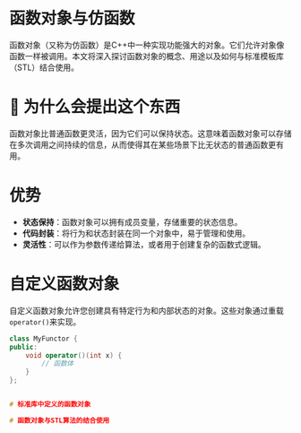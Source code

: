 # 函数对象与仿函数

函数对象（又称为仿函数）是C++中一种实现功能强大的对象。它们允许对象像函数一样被调用。本文将深入探讨函数对象的概念、用途以及如何与标准模板库（STL）结合使用。

# 🤔 为什么会提出这个东西

函数对象比普通函数更灵活，因为它们可以保持状态。这意味着函数对象可以存储在多次调用之间持续的信息，从而使得其在某些场景下比无状态的普通函数更有用。

# 优势
- **状态保持**：函数对象可以拥有成员变量，存储重要的状态信息。
- **代码封装**：将行为和状态封装在同一个对象中，易于管理和使用。
- **灵活性**：可以作为参数传递给算法，或者用于创建复杂的函数式逻辑。

# 自定义函数对象

自定义函数对象允许您创建具有特定行为和内部状态的对象。这些对象通过重载`operator()`来实现。

```cpp
class MyFunctor {
public:
    void operator()(int x) {
        // 函数体
    }
};


# 标准库中定义的函数对象

# 函数对象与STL算法的结合使用
